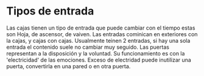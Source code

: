 # Tipos de entrada 

Las cajas tienen un tipo de entrada que puede cambiar con el tiempo estas son Hoja, de ascensor, de vaiven. 
Las entradas cominican en exteriores con la cajas, y cajas con cajas. Usualmente teinen 2 entradas, si hay una sola entrada el contenido suele no cambiar muy seguido. Las puertas representan a la disposición y la voluntad. Su funcionamiento es con la 'electricidad' de las emociones. Exceso de electridad puede inutilizar una puerta, convertirla en una pared o en otra puerta. 
